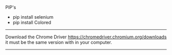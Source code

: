 PIP's

- pip install selenium
- pip install Colored

-----

Download the Chrome Driver https://chromedriver.chromium.org/downloads
it must be the same version with in your computer.

-----
